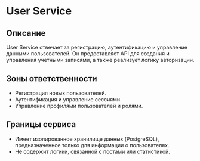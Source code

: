 # User Service

## Описание
User Service отвечает за регистрацию, аутентификацию и управление данными пользователей. Он предоставляет API для создания и управления учетными записями, а также реализует логику авторизации.

## Зоны ответственности
- Регистрация новых пользователей.
- Аутентификация и управление сессиями.
- Управление профилями пользователей и ролями.

## Границы сервиса
- Имеет изолированное хранилище данных (PostgreSQL), предназначенное только для информации о пользователях.
- Не содержит логики, связанной с постами или статистикой.
